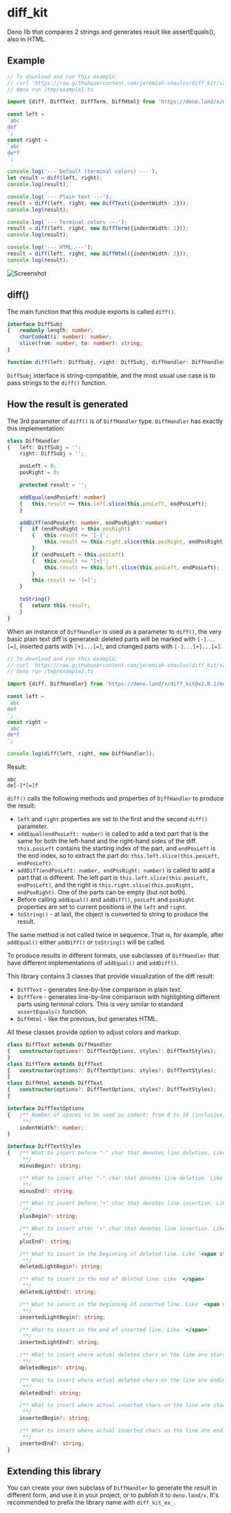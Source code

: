 # diff_kit
Deno lib that compares 2 strings and generates result like assertEquals(), also in HTML.

## Example

```ts
// To download and run this example:
// curl 'https://raw.githubusercontent.com/jeremiah-shaulov/diff_kit/v2.0.2/README.md' | perl -ne '$y=$1 if /^```(ts\\b)?/;  print $_ if $y&&$m;  $m=$y&&($m||m~^// deno .*?/example1.ts~)' > /tmp/example1.ts
// deno run /tmp/example1.ts

import {diff, DiffText, DiffTerm, DiffHtml} from 'https://deno.land/x/diff_kit@v2.0.2/mod.ts';

const left =
`abc
def
`;
const right =
`abc
de*f
`;

console.log('--- Default (terminal colors) ---');
let result = diff(left, right);
console.log(result);

console.log('--- Plain text ---');
result = diff(left, right, new DiffText({indentWidth: 2}));
console.log(result);

console.log('--- Terminal colors ---');
result = diff(left, right, new DiffTerm({indentWidth: 2}));
console.log(result);

console.log('--- HTML ---');
result = diff(left, right, new DiffHtml({indentWidth: 2}));
console.log(result);
```

![Screenshot](img/screenshot.png)

## diff()

The main function that this module exports is called `diff()`.

```ts
interface DiffSubj
{	readonly length: number;
	charCodeAt(i: number): number;
	slice(from: number, to: number): string;
}

function diff(left: DiffSubj, right: DiffSubj, diffHandler: DiffHandler=new DiffTerm({indentWidth: 4})): string
```

`DiffSubj` interface is string-compatible, and the most usual use case is to pass strings to the `diff()` function.

## How the result is generated

The 3rd parameter of `diff()` is of `DiffHandler` type. `DiffHandler` has exactly this implementation:

```ts
class DiffHandler
{	left: DiffSubj = '';
	right: DiffSubj = '';

	posLeft = 0;
	posRight = 0;

	protected result = '';

	addEqual(endPosLeft: number)
	{	this.result += this.left.slice(this.posLeft, endPosLeft);
	}

	addDiff(endPosLeft: number, endPosRight: number)
	{	if (endPosRight > this.posRight)
		{	this.result += '[-]';
			this.result += this.right.slice(this.posRight, endPosRight);
		}
		if (endPosLeft > this.posLeft)
		{	this.result += '[+]';
			this.result += this.left.slice(this.posLeft, endPosLeft);
		}
		this.result += '[=]';
	}

	toString()
	{	return this.result;
	}
}
```

When an instance of `DiffHandler` is used as a parameter to `diff()`, the very basic plain text diff is generated: deleted parts will be marked with `[-]...[=]`, inserted parts with `[+]...[=]`, and changed parts with `[-]...[+]...[=]`.

```ts
// To download and run this example:
// curl 'https://raw.githubusercontent.com/jeremiah-shaulov/diff_kit/v2.0.2/README.md' | perl -ne '$y=$1 if /^```(ts\\b)?/;  print $_ if $y&&$m;  $m=$y&&($m||m~^// deno .*?/example2.ts~)' > /tmp/example2.ts
// deno run /tmp/example2.ts

import {diff, DiffHandler} from 'https://deno.land/x/diff_kit@v2.0.2/mod.ts';

const left =
`abc
def
`;
const right =
`abc
de*f
`;

console.log(diff(left, right, new DiffHandler));
```

Result:

```
abc
de[-]*[=]f
```

`diff()` calls the following methods and properties of `DiffHandler` to produce the result:
- `left` and `right` properties are set to the first and the second `diff()` parameter.
- `addEqual(endPosLeft: number)` is called to add a text part that is the same for both the left-hand and the right-hand sides of the diff. `this.posLeft` contains the starting index of the part, and `endPosLeft` is the end index, so to extract the part do: `this.left.slice(this.posLeft, endPosLeft)`.
- `addDiff(endPosLeft: number, endPosRight: number)` is called to add a part that is different. The left part is `this.left.slice(this.posLeft, endPosLeft)`, and the right is `this.right.slice(this.posRight, endPosRight)`. One of the parts can be empty (but not both).
- Before calling `addEqual()` and `addDiff()`, `posLeft` and `posRight` properties are set to current positions in the `left` and `right`.
- `toString()` - at last, the object is converted to string to produce the result.

The same method is not called twice in sequence. That is, for example, after `addEqual()` either `addDiff()` or `toString()` will be called.

To produce results in different formats, use subclasses of `DiffHandler` that have different implementations of `addEqual()` and `addDiff()`.

This library contains 3 classes that provide visualization of the diff result:
- `DiffText` - generates line-by-line comparison in plain text.
- `DiffTerm` - generates line-by-line comparison with highlighting different parts using terminal colors. This is very similar to standard `assertEquals()` function.
- `DiffHtml` - like the previous, but generates HTML.

All these classes provide option to adjust colors and markup:

```ts
class DiffText extends DiffHandler
{	constructor(options?: DiffTextOptions, styles?: DiffTextStyles);
}
class DiffTerm extends DiffText
{	constructor(options?: DiffTextOptions, styles?: DiffTextStyles);
}
class DiffHtml extends DiffText
{	constructor(options?: DiffTextOptions, styles?: DiffTextStyles);
}

interface DiffTextOptions
{	/**	Number of spaces to be used as indent: from 0 to 10 (inclusive), or -1 for TAB.
	 **/
	indentWidth?: number;
}

interface DiffTextStyles
{	/**	What to insert before "-" char that denotes line deletion. Like `<b style="color:red">`
	 **/
	minusBegin?: string;

	/**	What to insert after "-" char that denotes line deletion. Like `</b>`
	 **/
	minusEnd?: string;

	/**	What to insert before "+" char that denotes line insertion. Like `<b style="color:green">`
	 **/
	plusBegin?: string;

	/**	What to insert after "+" char that denotes line insertion. Like `</b>`
	 **/
	plusEnd?: string;

	/**	What to insert in the beginning of deleted line. Like `<span style="color:red">`
	 **/
	deletedLightBegin?: string;

	/**	What to insert in the end of deleted line. Like `</span>`
	 **/
	deletedLightEnd?: string;

	/**	What to insert in the beginning of inserted line. Like `<span style="color:green">`
	 **/
	insertedLightBegin?: string;

	/**	What to insert in the end of inserted line. Like `</span>`
	 **/
	insertedLightEnd?: string;

	/**	What to insert where actual deleted chars on the line are starting. Like `<span style="background-color:red; color:white">`
	 **/
	deletedBegin?: string;

	/**	What to insert where actual deleted chars on the line are ending. Like `</span>`
	 **/
	deletedEnd?: string;

	/**	What to insert where actual inserted chars on the line are starting. Like `<span style="background-color:green; color:white">`
	 **/
	insertedBegin?: string;

	/**	What to insert where actual inserted chars on the line are ending. Like `</span>`
	 **/
	insertedEnd?: string;
}
```

## Extending this library

You can create your own subclass of `DiffHandler` to generate the result in different form, and use it in your project, or to publish it to `deno.land/x`. It's recommended to prefix the library name with `diff_kit_ex_`.

